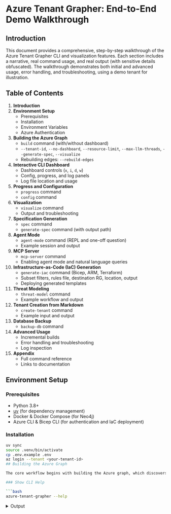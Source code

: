 # Azure Tenant Grapher: End-to-End Demo Walkthrough
## Introduction

This document provides a comprehensive, step-by-step walkthrough of the Azure Tenant Grapher CLI and visualization features. Each section includes a narrative, real command usage, and real output (with sensitive details obfuscated). The walkthrough demonstrates both initial and advanced usage, error handling, and troubleshooting, using a demo tenant for illustration.

## Table of Contents

1. **Introduction**
2. **Environment Setup**
   - Prerequisites
   - Installation
   - Environment Variables
   - Azure Authentication
3. **Building the Azure Graph**
   - `build` command (with/without dashboard)
   - `--tenant-id`, `--no-dashboard`, `--resource-limit`, `--max-llm-threads`, `--generate-spec`, `--visualize`
   - Rebuilding edges: `--rebuild-edges`
4. **Interactive CLI Dashboard**
   - Dashboard controls (`x`, `i`, `d`, `w`)
   - Config, progress, and log panels
   - Log file location and usage
5. **Progress and Configuration**
   - `progress` command
   - `config` command
6. **Visualization**
   - `visualize` command
   - Output and troubleshooting
7. **Specification Generation**
   - `spec` command
   - `generate-spec` command (with output path)
8. **Agent Mode**
   - `agent-mode` command (REPL and one-off question)
   - Example session and output
9. **MCP Server**
   - `mcp-server` command
   - Enabling agent mode and natural language queries
10. **Infrastructure-as-Code (IaC) Generation**
    - `generate-iac` command (Bicep, ARM, Terraform)
    - Subset filters, rules file, destination RG, location, output
    - Deploying generated templates
11. **Threat Modeling**
    - `threat-model` command
    - Example workflow and output
12. **Tenant Creation from Markdown**
    - `create-tenant` command
    - Example input and output
13. **Database Backup**
    - `backup-db` command
14. **Advanced Usage**
    - Incremental builds
    - Error handling and troubleshooting
    - Log inspection
15. **Appendix**
    - Full command reference
    - Links to documentation

## Environment Setup

### Prerequisites

- Python 3.8+
- [uv](https://docs.astral.sh/uv/) (for dependency management)
- Docker & Docker Compose (for Neo4j)
- Azure CLI & Bicep CLI (for authentication and IaC deployment)

### Installation

```bash
uv sync
source .venv/bin/activate
cp .env.example .env
az login --tenant <your-tenant-id>
## Building the Azure Graph

The core workflow begins with building the Azure graph, which discovers all resources in your tenant and stores them in Neo4j.

### Show CLI Help

```bash
azure-tenant-grapher --help
```

<details>
<summary>Output</summary>

```text
Usage: azure-tenant-grapher [OPTIONS] COMMAND [ARGS]...

### Build Command Help

The `build` command is the main entry point for discovering and processing your Azure tenant resources.

```bash
azure-tenant-grapher build --help
```

<details>
<summary>Output</summary>

```text
Usage: azure-tenant-grapher build [OPTIONS]

  Build the complete Azure tenant graph with enhanced processing.

  By default, shows a live Rich dashboard with progress, logs, and interactive
  controls:   - Press 'x' to exit the dashboard at any time.   - Press 'i',
  'd', or 'w' to set log level to INFO, DEBUG, or WARNING.

  Use --no-dashboard to disable the dashboard and emit logs line by line to
  the terminal.

Options:
  --tenant-id TEXT           Azure tenant ID (defaults to AZURE_TENANT_ID from
                             .env)
  --resource-limit INTEGER   Maximum number of resources to process (for
                             testing)
  --max-llm-threads INTEGER  Maximum number of parallel LLM threads (default:
                             5)
  --no-container             Do not auto-start Neo4j container
  --generate-spec            Generate tenant specification after graph
                             building
  --visualize                Generate graph visualization after building
  --no-dashboard             Disable the Rich dashboard and emit logs line by
                             line
  --test-keypress-queue      Enable test mode for dashboard keypresses (for
                             integration tests only)
  --test-keypress-file TEXT  Path to file containing simulated keypresses (for
                             integration tests only)
  --rebuild-edges            Force re-evaluation of all relationships/edges
                             for all resources in the graph database
  --help                     Show this message and exit.
```
</details>

  Azure Tenant Grapher - Enhanced CLI for building Neo4j graphs of Azure
  resources.

Options:
  --log-level TEXT  Logging level (DEBUG, INFO, WARNING, ERROR)
  --help            Show this message and exit.

Commands:
  agent-mode        Start AutoGen MCP agent mode (Neo4j + MCP server +...
  backup-db         Backup the Neo4j database and save it to BACKUP_PATH.
  build             Build the complete Azure tenant graph with enhanced...
  config            Show current configuration (without sensitive data).
  container         Manage Neo4j container.
  create-tenant     Create a tenant from a markdown file.
  doctor            Check for all registered CLI tools and offer to...
  generate-iac      Generate Infrastructure-as-Code templates from graph...
  generate-sim-doc  Generate a simulated Azure customer profile as a...
  generate-spec     Generate anonymized tenant Markdown specification (no...
  gensimdoc         Generate a simulated Azure customer profile as a...
  mcp-server        Start MCP server (uvx mcp-neo4j-cypher) after...
  progress          Check processing progress in the database (no...
  spec              Generate only the tenant specification (requires...
  test              Run a test with limited resources to validate setup.
  threat-model      Run the Threat Modeling Agent workflow to generate a...
  visualize         Generate graph visualization from existing Neo4j data...
```
</details>

```

### Environment Variables

Copy `.env.example` to `.env` and fill in the required values for your Azure and Neo4j environment.
Sensitive values (like credentials) should never be committed to version control.

### Azure Authentication

Authenticate with Azure using your tenant ID:

```bash
az login --tenant <your-tenant-id>
```


## Table of Contents

1. **Introduction**
2. **Environment Setup**
   - Prerequisites
   - Installation
   - Environment Variables
   - Azure Authentication
3. **Building the Azure Graph**
   - `build` command (with/without dashboard)
   - `--tenant-id`, `--no-dashboard`, `--resource-limit`, `--max-llm-threads`, `--generate-spec`, `--visualize`
   - Rebuilding edges: `--rebuild-edges`
4. **Interactive CLI Dashboard**
   - Dashboard controls (`x`, `i`, `d`, `w`)
   - Config, progress, and log panels
   - Log file location and usage
5. **Progress and Configuration**
   - `progress` command
   - `config` command
6. **Visualization**
   - `visualize` command
   - Output and troubleshooting
7. **Specification Generation**
   - `spec` command
   - `generate-spec` command (with output path)
8. **Agent Mode**
   - `agent-mode` command (REPL and one-off question)
   - Example session and output
9. **MCP Server**
   - `mcp-server` command
   - Enabling agent mode and natural language queries
10. **Infrastructure-as-Code (IaC) Generation**
    - `generate-iac` command (Bicep, ARM, Terraform)
    - Subset filters, rules file, destination RG, location, output
    - Deploying generated templates
11. **Threat Modeling**
    - `threat-model` command
    - Example workflow and output
12. **Tenant Creation from Markdown**
    - `create-tenant` command
    - Example input and output
13. **Database Backup**
    - `backup-db` command
14. **Advanced Usage**
    - Incremental builds
    - Error handling and troubleshooting
    - Log inspection
15. **Appendix**
    - Full command reference
    - Links to documentation

---

**Flow Rationale:**
- The sequence starts with setup, then moves through the core workflow: build → dashboard → progress/config → visualization → spec → agent mode → MCP server → IaC → threat modeling → tenant creation → backup.
- Advanced usage, troubleshooting, and appendices are included at the end for completeness.

**Next Steps:**
- For each section, provide a narrative, real command input/output (with sensitive details obfuscated), and relevant notes.
- Validate all commands/options against the codebase.
- Ensure the document is comprehensive and user-focused.

